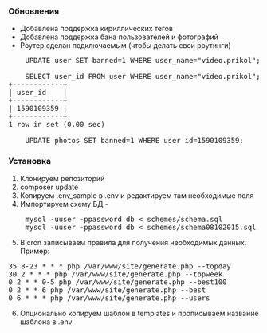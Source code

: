 ### Обновления
- Добавлена поддержка кириллических тегов
- Добавлена поддержка бана пользователей и фотографий
- Роутер сделан подключаемым (чтобы делать свои роутинги)

<pre>
	UPDATE user SET banned=1 WHERE user_name="video.prikol";

	SELECT user_id FROM user WHERE user_name="video.prikol";
+------------+
| user_id    |
+------------+
| 1590109359 |
+------------+
1 row in set (0.00 sec)

	UPDATE photos SET banned=1 WHERE user_id=1590109359;
</pre>

### Установка

1. Клонируем репозиторий
2. composer update
3. Копируем .env_sample в .env и редактируем там необходимые поля
4. Импортируем схему БД - 
<pre>
	mysql -uuser -ppassword db < schemes/schema.sql
	mysql -uuser -ppassword db < schemes/schema08102015.sql
</pre>
5. В cron записываем правила для получения необходимых данных.
Пример:
<pre>
35 8-23 * * * php /var/www/site/generate.php --topday
30 2 * * * php /var/www/site/generate.php --topweek
0 2 * * 0-5 php /var/www/site/generate.php --best100
0 2 * * 6 php /var/www/site/generate.php --best
0 6 * * * php /var/www/site/generate.php --users
</pre>
6. Опционально копируем шаблон в templates и прописываем название шаблона в .env
